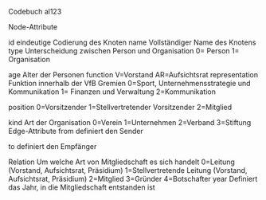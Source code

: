 Codebuch al123

Node-Attribute

id
eindeutige Codierung des Knoten
name
Vollständiger Name des Knotens
type
Unterscheidung zwischen Person und Organisation
0= Person
1= Organisation

age
Alter der Personen
function
V=Vorstand
AR=Aufsichtsrat
representation
Funktion innerhalb der VfB Gremien
0=Sport, Unternehmensstrategie und Kommunikation
1= Finanzen und Verwaltung
2=Kommunikation

position
0=Vorsitzender
1=Stellvertretender Vorsitzender
2=Mitglied

kind
Art der Organisation
0=Verein
1=Unternehmen
2=Verband
3=Stiftung
Edge-Attribute
from 
definiert den Sender 

to 
definiert den Empfänger 

Relation
Um welche Art von Mitgliedschaft es sich handelt
0=Leitung (Vorstand, Aufsichtsrat, Präsidium)
1=Stellvertretende Leitung (Vorstand, Aufsichtsrat, Präsidium)
2=Mitglied
3=Gründer
4=Botschafter
year
Definiert das Jahr, in die Mitgliedschaft entstanden ist
